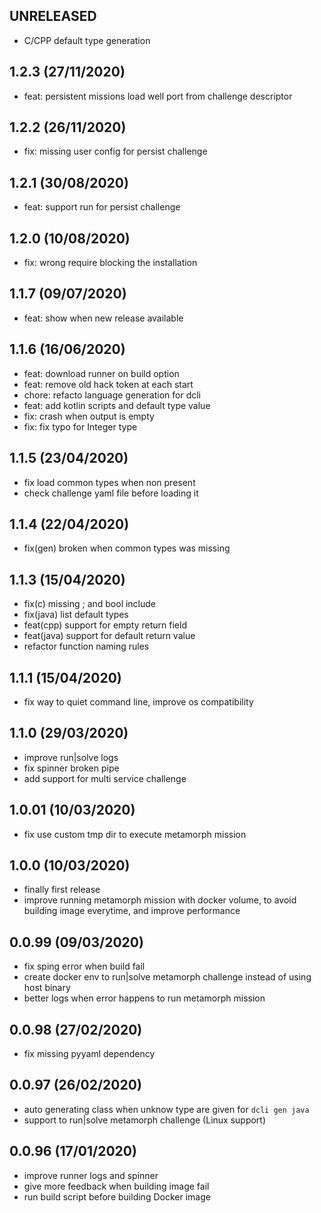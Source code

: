 
## UNRELEASED
* C/CPP default type generation

## 1.2.3 (27/11/2020)
* feat: persistent missions load well port from challenge descriptor

## 1.2.2 (26/11/2020)
* fix: missing user config for persist challenge

## 1.2.1 (30/08/2020)
* feat: support run for persist challenge

## 1.2.0 (10/08/2020)
* fix: wrong require blocking the installation

## 1.1.7 (09/07/2020)
* feat: show when new release available

## 1.1.6 (16/06/2020)
* feat: download runner on build option
* feat: remove old hack token at each start
* chore: refacto language generation for dcli
* feat: add kotlin scripts and default type value
* fix: crash when output is empty
* fix: fix typo for Integer type

## 1.1.5 (23/04/2020)
* fix load common types when non present
* check challenge yaml file before loading it

## 1.1.4 (22/04/2020)
* fix(gen) broken when common types was missing

## 1.1.3 (15/04/2020)
* fix(c) missing ; and bool include
* fix(java) list default types
* feat(cpp) support for empty return field
* feat(java) support for default return value
* refactor function naming rules

## 1.1.1 (15/04/2020)
* fix way to quiet command line, improve os compatibility

## 1.1.0 (29/03/2020)
* improve run|solve logs
* fix spinner broken pipe
* add support for multi service challenge

## 1.0.01 (10/03/2020)
* fix use custom tmp dir to execute metamorph mission

## 1.0.0 (10/03/2020)
* finally first release
* improve running metamorph mission with docker volume, to avoid building image everytime, and improve performance

## 0.0.99 (09/03/2020)
* fix sping error when build fail
* create docker env to run|solve metamorph challenge instead of using host binary
* better logs when error happens to run metamorph mission

## 0.0.98 (27/02/2020)
* fix missing pyyaml dependency

## 0.0.97 (26/02/2020)
* auto generating class when unknow type are given for `dcli gen java`
* support to run|solve metamorph challenge (Linux support)
 
## 0.0.96 (17/01/2020)
* improve runner logs and spinner
* give more feedback when building image fail
* run build script before building Docker image
